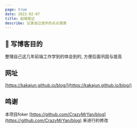 ```yaml
---
page: true
date: 2022-02-07
title: 前端笔记
describe: 记录自己进步的点点滴滴
---
```


## 🚀 写博客目的

整理自己这几年前端工作学到的体会到的, 方便后面巩固与提高

## 网址
[https://kakajun.github.io/blog/](https://kakajun.github.io/blog/)

## 鸣谢 
本项目foker [https://github.com/CrazyMrYan/blog](https://github.com/CrazyMrYan/blog)
来进行的修改
